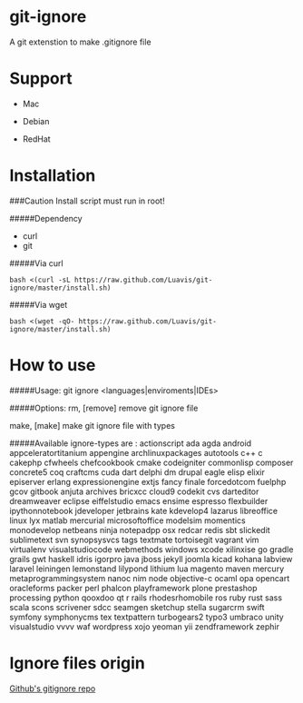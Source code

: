 # git-ignore
A git extenstion to make .gitignore file

Support
====

* Mac

* Debian

* RedHat

Installation
====

###Caution
Install script must run in root!


#####Dependency
* curl
* git

#####Via curl
```
bash <(curl -sL https://raw.github.com/Luavis/git-ignore/master/install.sh)
```

#####Via wget
```
bash <(wget -qO- https://raw.github.com/Luavis/git-ignore/master/install.sh)
```

How to use
====

#####Usage:
  git ignore <languages|enviroments|IDEs>

#####Options:
  rm, [remove]              remove git ignore file

  make, [make]              <ignore-types> make git ignore file with types

#####Available ignore-types are :
	actionscript              ada                       agda
	android                   appceleratortitanium      appengine
	archlinuxpackages         autotools                 c++
	c                         cakephp                   cfwheels
	chefcookbook              cmake                     codeigniter
	commonlisp                composer                  concrete5
	coq                       craftcms                  cuda
	dart                      delphi                    dm
	drupal                    eagle                     elisp
	elixir                    episerver                 erlang
	expressionengine          extjs                     fancy
	finale                    forcedotcom               fuelphp
	gcov                      gitbook                   anjuta
	archives                  bricxcc                   cloud9
	codekit                   cvs                       darteditor
	dreamweaver               eclipse                   eiffelstudio
	emacs                     ensime                    espresso
	flexbuilder               ipythonnotebook           jdeveloper
	jetbrains                 kate                      kdevelop4
	lazarus                   libreoffice               linux
	lyx                       matlab                    mercurial
	microsoftoffice           modelsim                  momentics
	monodevelop               netbeans                  ninja
	notepadpp                 osx                       redcar
	redis                     sbt                       slickedit
	sublimetext               svn                       synopsysvcs
	tags                      textmate                  tortoisegit
	vagrant                   vim                       virtualenv
	visualstudiocode          webmethods                windows
	xcode                     xilinxise                 go
	gradle                    grails                    gwt
	haskell                   idris                     igorpro
	java                      jboss                     jekyll
	joomla                    kicad                     kohana
	labview                   laravel                   leiningen
	lemonstand                lilypond                  lithium
	lua                       magento                   maven
	mercury                   metaprogrammingsystem     nanoc
	nim                       node                      objective-c
	ocaml                     opa                       opencart
	oracleforms               packer                    perl
	phalcon                   playframework             plone
	prestashop                processing                python
	qooxdoo                   qt                        r
	rails                     rhodesrhomobile           ros
	ruby                      rust                      sass
	scala                     scons                     scrivener
	sdcc                      seamgen                   sketchup
	stella                    sugarcrm                  swift
	symfony                   symphonycms               tex
	textpattern               turbogears2               typo3
	umbraco                   unity                     visualstudio
	vvvv                      waf                       wordpress
	xojo                      yeoman                    yii
	zendframework             zephir

Ignore files origin
====

[Github's gitignore repo](https://github.com/github/gitignore)
